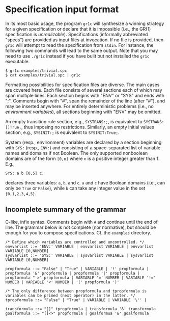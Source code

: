 Specification input format
==========================

In its most basic usage, the program `gr1c` will synthesize a winning
strategy for a given specification or declare that it is impossible
(i.e., the GR(1) specification is *unrealizable*).  Specifications
(informally abbreviated "specs") are provided as input files at
invocation.  If no file is provided, then `gr1c` will attempt to read
the specification from `stdin`.  For instance, the following two
commands will lead to the same output.  Note that you may need to use
`./gr1c` instead if you have built but not installed the `gr1c`
executable.

    $ gr1c examples/trivial.spc
    $ cat examples/trivial.spc | gr1c

Formatting possibilities for specification files are diverse.  The
main cases are covered here.  Each file consists of several sections
each of which may span multiple lines.  Each section begins with "ENV"
or "SYS" and ends with ";".  Comments begin with "#", span the
remainder of the line (after "#"), and may be inserted anywhere.  For
entirely deterministic problems (i.e., no *environment variables*),
all sections beginning with "ENV" may be omitted.

An empty transition rule section, e.g., `SYSTRANS:;`, is equivalent to
`SYSTRANS:[]True;`, thus imposing no restrictions.  Similarly, an
empty initial values section, e.g., `SYSINIT:;` is equivalent to
`SYSINIT:True;`.

System (resp., environment) variables are declared by a section
beginning with `SYS:` (resp., `ENV:`) and consisting of a
space-separated list of variable names and domains if not Boolean.
The only supported nonboolean domains are of the form `[0,n]` where
`n` is a positive integer greater than 1.  E.g.,

    SYS: a b [0,5] c;

declares three variables: `a`, `b`, and `c`.  `a` and `c` have Boolean
domains (i.e., can only be `True` or `False`), while `b` can take any
integer value in the set `{0,1,2,3,4,5}`.


Incomplete summary of the grammar
---------------------------------

C-like, infix syntax. Comments begin with `#` and continue until the
end of line. The grammar below is not complete (nor normative), but
should be enough for you to compose specifications.  Cf. the
`examples` directory.

    /* Define which variables are controlled and uncontrolled. */
    envvarlist ::= 'ENV:' VARIABLE | envvarlist VARIABLE | envvarlist VARIABLE [0,NUMBER]
    sysvarlist ::= 'SYS:' VARIABLE | sysvarlist VARIABLE | sysvarlist VARIABLE [0,NUMBER]

    propformula ::= "False" | "True" | VARIABLE | '!' propformula | propformula '&' propformula | propformula '|' propformula | propformula "->" propformula | VARIABLE '=' NUMBER | VARIABLE '!=' NUMBER | VARIABLE '<' NUMBER | '(' propformula ')'

    /* The only difference between propformula and tpropformula is variables can be primed (next operator) in the latter. */
    tpropformula ::= "False" | "True" | VARIABLE | VARIABLE '\'' |

    transformula ::= "[]" tpropformula | transformula '&' transformula
    goalformula ::= "[]<>" propformula | goalformua '&' goalformula
